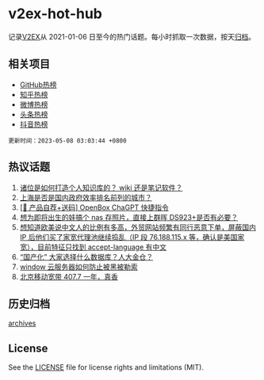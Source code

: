 # v2ex-hot-hub

 记录[V2EX](https://www.v2ex.com/)从 2021-01-06 日至今的热门话题。每小时抓取一次数据，按天[归档](archives)。
 
 ## 相关项目

- [GitHub热榜](https://github.com/snaildev/github-hot-hub)
- [知乎热榜](https://github.com/snaildev/zhihu-hot-hub)
- [微博热榜](https://github.com/snaildev/weibo-hot-hub)
- [头条热榜](https://github.com/snaildev/toutiao-hot-hub)
- [抖音热榜](https://github.com/snaildev/douyin-hot-hub)


 `更新时间：2023-05-08 03:03:44 +0800`

## 热议话题

1. [诸位是如何打造个人知识库的？ wiki 还是笔记软件？](https://www.v2ex.com/t/938037)
1. [上海是否是国内政府效率排名前列的城市？](https://www.v2ex.com/t/937979)
1. [[🎁 产品自荐+送码] OpenBox ChaGPT 快捷指令](https://www.v2ex.com/t/937994)
1. [想为即将出生的娃搞个 nas 存照片，直接上群晖 DS923+是否有必要？](https://www.v2ex.com/t/937975)
1. [想知道欧美说中文人的比例有多高，外贸网站频繁有同行恶意下单，屏蔽国内 IP 后他们买了家宽代理池继续捣乱（IP 段 76.188.115.x 等，确认是美国家宽），目前特征只找到 accept-language 有中文](https://www.v2ex.com/t/938044)
1. [“国产化” 大家选择什么数据库？人大金仓？](https://www.v2ex.com/t/937986)
1. [window 云服务器如何防止被黑被勒索](https://www.v2ex.com/t/937991)
1. [北京移动宽带 407.7 一年，真香](https://www.v2ex.com/t/937998)

## 历史归档

[archives](archives)

## License

See the [LICENSE](LICENSE) file for license rights and limitations (MIT).
